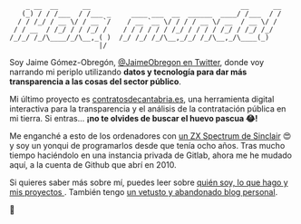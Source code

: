         _ __  __      __                                     __      __
       (_) / / /___  / /___ _     ____ ___  __  ______  ____/ /___  / /
      / / /_/ / __ \/ / __ `/    / __ `__ \/ / / / __ \/ __  / __ \/ / 
     / / __  / /_/ / / /_/ /    / / / / / / /_/ / / / / /_/ / /_/ /_/  
    /_/_/ /_/\____/_/\__,_( )  /_/ /_/ /_/\__,_/_/ /_/\__,_/\____(_)   
                          |/                                           
                          
Soy Jaime Gómez-Obregón, [@JaimeObregon en Twitter](https://twitter.com/JaimeObregon), donde voy narrando mi periplo utilizando **datos y tecnología para dar más transparencia a las cosas del sector público**.

Mi último proyecto es [contratosdecantabria.es](https://contratosdecantabria.es), una herramienta digital interactiva para la transparencia y el análisis de la contratación pública en mi tierra. Si entras… **¡no te olvides de buscar el huevo pascua 😂!**

Me enganché a esto de los ordenadores con [un ZX Spectrum de Sinclair](https://en.wikipedia.org/wiki/ZX_Spectrum) 😍 y soy un yonqui de programarlos desde que tenía ocho años. Tras mucho tiempo haciéndolo en una instancia privada de Gitlab, ahora me he mudado aquí, a la cuenta de Github que abrí en 2010.

Si quieres saber más sobre mí, puedes leer sobre [quién soy, lo que hago y mis proyectos ](https://contratosdecantabria.es/wtf/). También tengo [un vetusto y abandonado blog personal](http://jaime.gomezobregon.com/).

🙂
